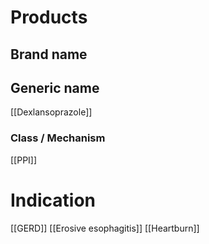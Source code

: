 # Products

## Brand name



## Generic name
[[Dexlansoprazole]]


### Class / Mechanism
[[PPI]]

# Indication
[[GERD]]
[[Erosive esophagitis]]
[[Heartburn]]

